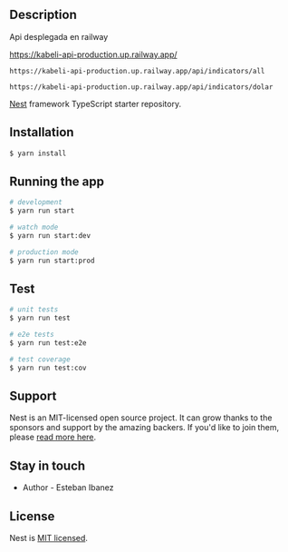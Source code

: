 ## Description

Api desplegada en railway

https://kabeli-api-production.up.railway.app/

```Obtiene todos los indicadores
https://kabeli-api-production.up.railway.app/api/indicators/all
```

```Obtiene un indicador especifico
https://kabeli-api-production.up.railway.app/api/indicators/dolar
```

[Nest](https://github.com/nestjs/nest) framework TypeScript starter repository.

## Installation

```bash
$ yarn install
```

## Running the app

```bash
# development
$ yarn run start

# watch mode
$ yarn run start:dev

# production mode
$ yarn run start:prod
```

## Test

```bash
# unit tests
$ yarn run test

# e2e tests
$ yarn run test:e2e

# test coverage
$ yarn run test:cov
```

## Support

Nest is an MIT-licensed open source project. It can grow thanks to the sponsors and support by the amazing backers. If you'd like to join them, please [read more here](https://docs.nestjs.com/support).

## Stay in touch

- Author - Esteban Ibanez


## License

Nest is [MIT licensed](LICENSE).
